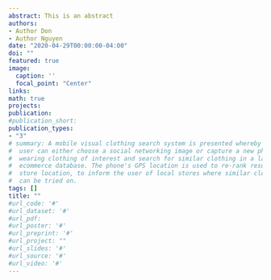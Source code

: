 ```yaml
---
abstract: This is an abstract
authors:
- Author Don  
- Author Nguyen
date: "2020-04-29T00:00:00-04:00"
doi: ""
featured: true
image:
  caption: ''
  focal_point: "Center"
links:
math: true
projects:
publication: 
#publication_short: 
publication_types:
- "3"
# summary: A mobile visual clothing search system is presented whereby a smart phone
#  user can either choose a social networking image or capture a new photo of a person
#  wearing clothing of interest and search for similar clothing in a large cloud-based
#  ecommerce database. The phone's GPS location is used to re-rank results by retail
#  store location, to inform the user of local stores where similar clothing items
#  can be tried on.
tags: []
title: ""
#url_code: '#'
#url_dataset: '#'
#url_pdf: 
#url_poster: '#'
#url_preprint: '#'
#url_project: ""
#url_slides: '#'
#url_source: '#'
#url_video: '#'
---
```


